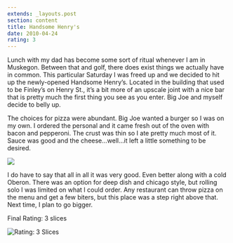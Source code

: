 ```yaml
---
extends: _layouts.post
section: content
title: Handsome Henry's
date: 2010-04-24
rating: 3
---
```


Lunch with my dad has become some sort of ritual whenever I am in Muskegon. Between that and golf, there does exist things we actually have in common. This particular Saturday I was freed up and we decided to hit up the newly-opened Handsome Henry’s. Located in the building that used to be Finley’s on Henry St., it’s a bit more of an upscale joint with a nice bar that is pretty much the first thing you see as you enter. Big Joe and myself decide to belly up.

The choices for pizza were abundant. Big Joe wanted a burger so I was on my own. I ordered the personal and it came fresh out of the oven with bacon and pepperoni. The crust was thin so I ate pretty much most of it. Sauce was good and the cheese…well…it left a little something to be desired. 

![](https://64.media.tumblr.com/c7ab694189794af02f73e352b88e0461/4c878c93695abfe1-cf/s540x810/56d2885ff1beced94aa14a7558ab8b6f469d8f2b.jpg)

I do have to say that all in all it was very good. Even better along with a cold Oberon. There was an option for deep dish and chicago style, but rolling solo I was limited on what I could order. Any restaurant can throw pizza on the menu and get a few biters, but this place was a step right above that. Next time, I plan to go bigger. 

Final Rating: 3 slices

![Rating: 3 Slices](/assets/img/pizza3_sm.jpg)